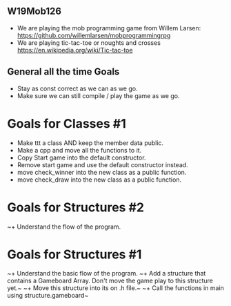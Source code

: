 ## W19Mob126

+ We are playing the mob programming game from Willem Larsen:
		https://github.com/willemlarsen/mobprogrammingrpg
+ We are playing tic-tac-toe or noughts and crosses  https://en.wikipedia.org/wiki/Tic-tac-toe

## General all the time Goals
 + Stay as const correct as we can as we go.
 + Make sure we can still compile / play the game as we go.

# Goals for Classes #1
 + Make ttt a class AND keep the member data public.
 + Make a cpp and move all the functions to it.  
 + Copy Start game into the default constructor.
 + Remove start game and use the default constructor instead.
 + move check_winner into the new class as a public function.  
 + move check_draw into the new class as a public function.

# Goals for Structures #2
~+ Understand the flow of the program.

# Goals for Structures #1
~+ Understand the basic flow of the program.
~+ Add a structure that contains a Gameboard Array.   Don't move the game play to this structure yet.~
~+ Move this structure into its on .h file.~
~+ Call the functions in main using structure.gameboard~
